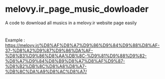# melovy.ir_page_music_dowloader
A code to download all musics in a melovy.ir website page easily
#
Example : https://melovy.ir/%D8%AF%D8%A7%D9%86%D9%84%D9%88%D8%AF-37-%D8%A2%D9%87%D9%86%DA%AF-%D8%B3%D9%86%D8%AA%DB%8C-%D9%81%D9%88%D9%82-%D8%A7%D9%84%D8%B9%D8%A7%D8%AF%D9%87-%D8%B2%DB%8C%D8%A8%D8%A7-%DB%8C%DA%A9%D8%AC%D8%A7/
